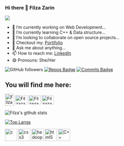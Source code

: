 ### Hi there 👋 Filza Zarin
![](https://komarev.com/ghpvc/?username=Filzazarin&color=47ccb3) 
- 🔭 I’m currently working on Web Development...
- 🌱 I’m currently learning C++ & Data structure...
- 👯 I’m looking to collaborate on open source projects...
- 🥰 Checkout my: [Portifolio](https://filzazarin.github.io/MyPortifolio/.)
- 💬 Ask me about anything...
- 📫 How to reach me: [LinkedIn](https://www.linkedin.com/in/filza-zarin-1772231b1/)
- 😄 Pronouns: She/Her

![GitHub followers](https://img.shields.io/github/followers/Filzazarin?label=Follow&style=social)
[![Repos Badge](https://badges.pufler.dev/repos/Filzazarin)](https://badges.pufler.dev/repos/Filzazarin)
[![Commits Badge](https://badges.pufler.dev/commits/monthly/Filzazarin)](https://badges.pufler.dev/commits/monthly/Filzazarin)

## You will find me here:

<a href="https://www.linkedin.com/in/filza-zarin-1772231b1/" target="blank"><img align="center" src="https://www.vectorlogo.zone/logos/linkedin/linkedin-icon.svg" alt="Filzazarin" height="40" width="30" /></a>  <a href="https://www.instagram.com/filzazarin/" target="blank"><img align="center" src="https://www.vectorlogo.zone/logos/instagram/instagram-icon.svg" alt="Filzazarin" height="30" width="40" /></a>
<a href="https://medium.com/@filzazarin2002" target="blank"><img align="center" src="https://www.vectorlogo.zone/logos/medium/medium-tile.svg" alt="Filzazarin" height="30" width="40" /></a>
<a href="https://www.facebook.com/filza.zarin.1" target="blank"><img align="center" src="https://cdn.jsdelivr.net/npm/simple-icons@3.0.1/icons/facebook.svg" alt="Filzazarin" height="30" width="40" /></a>

![Filza's github stats](https://github-readme-stats.vercel.app/api?username=Filzazarin&show_icons=true&theme=onedark)

[![Top Langs](https://github-readme-stats.vercel.app/api/top-langs/?username=Filzazarin&layout=compact)](https://github.com/Filzazarin/github-readme-stats) 

<p align="left"> <img src="https://devicons.github.io/devicon/devicon.git/icons/c/c-original.svg" alt="c" width="40" height="40"/> <img src="https://devicons.github.io/devicon/devicon.git/icons/css3/css3-original-wordmark.svg" alt="css3" width="40" height="40"/>  <img src="https://www.vectorlogo.zone/logos/apache_hadoop/apache_hadoop-icon.svg" alt="hadoop" width="40" height="40"/> <img src="https://devicons.github.io/devicon/devicon.git/icons/html5/html5-original-wordmark.svg" alt="html5" width="40" height="40"/> <img src="https://devicons.github.io/devicon/devicon.git/icons/c++/c++-original-wordmark.svg" alt="C++" width="40" height="40"/> <img 
